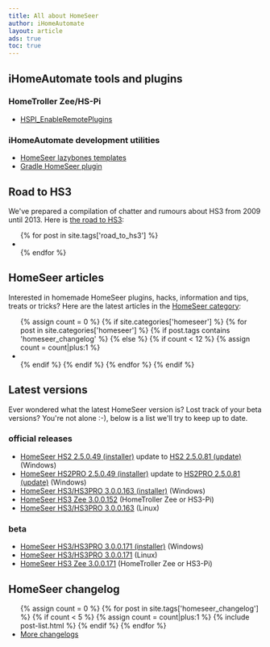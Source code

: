 ```yaml
---
title: All about HomeSeer
author: iHomeAutomate
layout: article
ads: true
toc: true
---
```


## iHomeAutomate tools and plugins

### HomeTroller Zee/HS-Pi

  * [HSPI_EnableRemotePlugins][9] 

### iHomeAutomate development utilities

  * [HomeSeer lazybones templates][10] 
  * [Gradle HomeSeer plugin][11]
  
[1]: ftp://ftp.homeseer.com/pub/setuphs2_5_0_49.exe
[2]: ftp://ftp.homeseer.com/pub/HomeSeerUpdate2_5_0_81.exe
[3]: ftp://ftp.homeseer.com/pub/setuphspro2_5_0_49.exe
[4]: ftp://ftp.homeseer.com/pub/HomeSeerUpdateHSPRO2_5_0_81.exe
[5]: http://www.homeseer.com/updates3/SetupHS3_3_0_0_163.exe
[6]: http://www.homeseer.com/updates3/hslinux_zee_3_0_0_152.tar.gz
[7]: http://homeseer.com/updates3/SetupHS3_3_0_0_171.exe
[8]: http://www.homeseer.com/updates3/hslinux_hs3_3_0_0_163.tar.gz
[9]: {{site.url}}/2014/08/28/enable_remote_plugins_homeseer_zee_hs3pi/
[10]: https://github.com/ihomeautomate/homeseer-lazybones-templates
[11]: https://github.com/ihomeautomate/gradle-homeseer-plugin
[12]: {{site.url}}/tag/road_to_hs3
[13]: http://www.homeseer.com/updates3/hslinux_hs3_3_0_0_171.tar.gz
[14]: http://www.homeseer.com/updates3/hslinux_zee_3_0_0_171.tar.gz

## Road to HS3

We've prepared a compilation of chatter and rumours about HS3 from 2009 until 2013. Here is [the road to HS3][12]:

<div class="archive-wrap">
<ul class="th-grid"> 
 {% for post in site.tags['road_to_hs3'] %}
      <li><a href="{{ site.url }}{{ post.url }}" title="{{ post.title }}"><img src="{{ site.url }}/images/{{ post.image.teaser }}" alt=""></a></li>
 {% endfor %}
</ul>
</div><!-- /.archive-wrap -->

## HomeSeer articles

Interested in homemade HomeSeer plugins, hacks, information and tips, treats or tricks? Here are the latest articles in the <a href="{{site.url}}/category/homeseer">HomeSeer category</a>:

<div class="archive-wrap">
<ul class="th-grid">
   {% assign count = 0 %}
   {% if site.categories['homeseer'] %}
     {% for post in site.categories['homeseer'] %}
       {% if post.tags contains 'homeseer_changelog' %}
       {% else %}
         {% if count < 12 %}
           {% assign count = count|plus:1 %}
           <li><a href="{{ site.url }}{{ post.url }}" title="{{ post.title }}"><img src="{{ site.url }}/images/{{ post.image.teaser }}" alt=""></a></li>
         {% endif %}
       {% endif %}
     {% endfor %}
   {% endif %}
</ul>
</div><!-- /.archive-wrap -->
   
## Latest versions

Ever wondered what the latest HomeSeer version is? Lost track of your beta versions? You're not alone :-), below is a list we'll try to keep up to date.

### official releases

  * [HomeSeer HS2 2.5.0.49 (installer)][1] update to [HS2 2.5.0.81 (update)][2] (Windows)
  * [HomeSeer HS2PRO 2.5.0.49 (installer)][3] update to [HS2PRO 2.5.0.81 (update)][4] (Windows)
  * [HomeSeer HS3/HS3PRO 3.0.0.163 (installer)][5] (Windows)
  * [HomeSeer HS3 Zee 3.0.0.152][6] (HomeTroller Zee or HS3-Pi)
  * [HomeSeer HS3/HS3PRO 3.0.0.163][8] (Linux)

### beta

  * [HomeSeer HS3/HS3PRO 3.0.0.171 (installer)][7] (Windows) 
  * [HomeSeer HS3/HS3PRO 3.0.0.171][13] (Linux) 
  * [HomeSeer HS3 Zee 3.0.0.171][14] (HomeTroller Zee or HS3-Pi)    
   
## HomeSeer changelog

<ul> 
 {% assign count = 0 %}
 {% for post in site.tags['homeseer_changelog'] %}
  {% if count < 5 %}
      {% assign count = count|plus:1 %}
      {% include post-list.html %}
  {% endif %}
 {% endfor %}
 <li>
  <a href="{{site.url}}/tag/homeseer_changelog">More changelogs</a>
 </li>
</ul>
